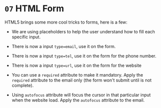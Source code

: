 # `07` HTML Form

HTML5 brings some more cool tricks to forms, here is a few:

- We are using placeholders to help the user understand how to fill each specific input.

- There is now a input `type=email`, use it on the form.

- There is now a input `type=tel`, use it on the form for the phone number.

- There is now a input `type=url`, use it on the form for the website

- You can use a `required` attribute to make it mandatory. Apply the `required` attribute to the email only (the form won't submit until is not complete).

- Using `autofocus` attribute will focus the cursor in that particular input when the website load. Apply the `autofocus` attribute to the email.

